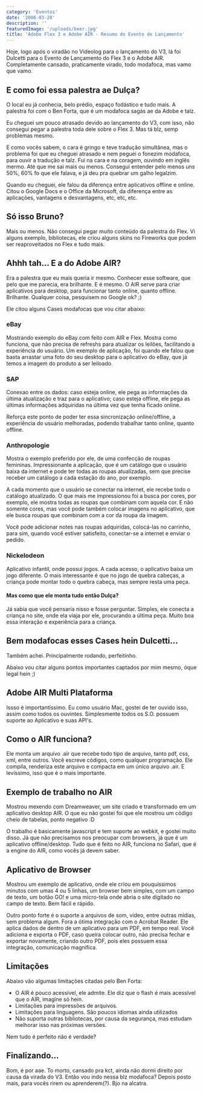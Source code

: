 ```yaml
---
category: 'Eventos'
date: '2008-03-28'
description: ''
featuredImage: '/uploads/beer.jpg'
title: 'Adobe Flex 3 e Adobe AIR - Resumo do Evento de Lançamento'
---
```


Hoje, logo após o viradão no Videolog para o lançamento do V3, lá foi Dulcetti para o Evento de Lançamento do Flex 3 e o Adobe AIR. Completamente cansado, praticamente virado, todo modafoca, mas vamo que vamo.

## E como foi essa palestra ae Dulça?

O local eu já conhecia, belo prédio, espaço fodástico e tudo mais. A palestra foi com o Ben Forta, que é um modafoca sagás ae da Adobe e talz.

Eu cheguei um pouco atrasado devido ao lançamento do V3, com isso, não consegui pegar a palestra toda dele sobre o Flex 3. Mas tá blz, semp problemas mesmo.

E como vocês sabem, o cara é gringo e teve tradução simultânea, mas o problema foi que eu cheguei atrasado e nem peguei o fonezim modafoca, para ouvir a tradução e talz. Fui na cara e na coragem, ouvindo em inglês mermo. Até que me sai mais ou menos. Consegui entender pelo menos uns 50%, 60% fo que ele falava, e já deu pra quebrar um galho legalzim.

Quando eu cheguei, ele falou da diferença entre aplicativos offline e online. Citou o Google Docs e o Office da Microsoft, da diferença entre as aplicações, vantagens e desvantagens, etc, etc, etc.

## Só isso Bruno?

Mais ou menos. Não consegui pegar muito conteúdo da palestra do Flex. Vi alguns exemplo, bibliotecas, ele criou alguns skins no Fireworks que podem ser reaproveitados no Flex e tudo mais.

## Ahhh tah... E a do Adobe AIR?

Era a palestra que eu mais queria ir mesmo. Conhecer esse software, que pelo que me parecia, era brilhante. E é mesmo. O AIR serve para criar aplicativos para desktop, para funcionar tanto online, quanto offline. Brilhante. Qualquer coisa, pesquisem no Google ok? ;)

Ele citou alguns Cases modafocas que vou citar abaixo:

### eBay

Mostrando exemplo do eBay.com feito com AIR e Flex. Mostra como funciona, que não precisa de refreshs para atualizar os leilões, facilitando a experiência do usuário. Um exemplo de aplicação, foi quando ele falou que basta arrastar uma foto do seu desktop para o aplicativo do eBay, que já temos a imagem do produto a ser leiloado.

### SAP

Conexao entre os dados: caso esteja online, ele pega as informações da última atualização e traz para o aplicativo; caso esteja offline, ele pega as últimas informações adquiridas na última vez que tenha ficado online.

Reforça este ponto de poder ter essa sincronização online/offline, a experiência do usuário melhoradas, podendo trabalhar tanto online, quanto offline.

### Anthropologie

Mostra o exemplo preferido por ele, de uma confecção de roupas femininas. Impressionante a aplicação, que é um catálogo que o usuário baixa da internet e pode ter todas as roupas atualizadas, sem que precise receber um catálogo a cada estação do ano, por exemplo.

A cada momento que o usuário se conectar na internet, ele recebe todo o catálogo atualizado. O que mais me impressionou foi a busca por cores, por exemplo, ele mostra todas as roupas que combinam com aquela cor. E não somente cores, mas você pode também colocar imagens no aplicativo, que ele busca roupas que combinam com a cor da roupa da imagem.

Você pode adicionar notes nas roupas adquiridas, colocá-las no carrinho, para sim, quando você estiver satisfeito, conectar-se a internet e enviar o pedido.

### Nickelodeon

Aplicativo infantil, onde possui jogos. A cada acesso, o aplicativo baixa um jogo diferente. O mais interessante é que no jogo de quebra cabeças, a criança pode montar todo o quebra cabeça, mas sempre resta uma peça.

#### Mas como que ele monta tudo então Dulça?

Já sabia que você pensaria nisso e fosse perguntar. Simples, ele conecta a criança no site, onde ela viaja por ele, procurando a última peça. Muito boa essa interação e experiência para a criança.

## Bem modafocas esses Cases hein Dulcetti...

Também achei. Principalmente rodando, perfeitinho.

Abaixo vou citar alguns pontos importantes captados por mim mesmo, óque legal hein ;)

## Adobe AIR Multi Plataforma

Issso é importantíssimo. Eu como usuário Mac, gostei de ter ouvido isso, assim como todos os ouvintes. Simplesmente todos os S.O. possuem suporte ao Aplicativo e suas API's.

## Como o AIR funciona?

Ele monta um arquivo .air que recebe todo tipo de arquivo, tanto pdf, css, xml, entre outros. Você escreve códigos, como qualquer programação. Ele compila, renderiza este arquivo e compacta em um único arquivo .air. E levíssimo, isso que é o mais importante.

## Exemplo de trabalho no AIR

Mostrou mexendo com Dreamweaver, um site criado e transformado em um aplicativo desktop AIR. O que eu não gostei foi que ele mostrou um código cheio de tabelas, ponto negativo :D

O trabalho é basicamente javascript e tem suporte ao webkit, e gostei muito disso. Já que não precisamos nos preocupar com browsers, já que é um aplicativo offline/desktop. Tudo que é feito no AIR, funciona no Safari, que é a engine do AIR, como vocês já devem saber.

## Aplicativo de Browser

Mostrou um exemplo de aplicativo, onde ele criou em pouquíssimos minutos com umas 4 ou 5 linhas, um browser bem simples, com um campo de texto, um botão GO! e uma micro-tela onde abria o site digitado no campo de texto. Bem fácil e rápido.

Outro ponto forte é o suporte a arquivos de som, vídeo, entre outras mídias, sem problema algum. Fora a ótima integração com o Acrobat Reader. Ele aplica dados de dentro de um aplicativo para um PDF, em tempo real. Você adiciona e exporta o PDF, caso queira colocar outro, não precisa fechar e exportar novamente, criando outro PDF, pois eles possuem essa integração, comunicação magnífica.

## Limitações

Abaixo vão algumas limitações citadas pelo Ben Forta:

- O AIR é pouco acessível, ele admite. Ele diz que o flash é mais acessível que o AIR, imagine só hein.
- Limitações para impressões de arquivos.
- Limitações para linguagens. São poucos idiomas ainda utilizados
- Não suporta outras bibliotecas, por causa da segurança, mas estudam melhorar isso nas próximas versões.

Nem tudo é perfeito não é verdade?

## Finalizando...

Bom, é por aae. To morto, cansado pra kct, ainda não dormi direito por causa da virada do V3. Então vou indo nessa blz modafoca? Depois posto mais, para vocês rirem ou aprenderem(?). Bjo na alcatra.
